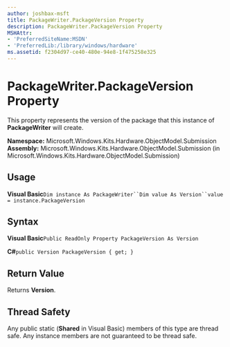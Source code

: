 ```yaml
---
author: joshbax-msft
title: PackageWriter.PackageVersion Property
description: PackageWriter.PackageVersion Property
MSHAttr:
- 'PreferredSiteName:MSDN'
- 'PreferredLib:/library/windows/hardware'
ms.assetid: f2304d97-ce40-480e-94e8-1f475258e325
---
```


# PackageWriter.PackageVersion Property


This property represents the version of the package that this instance of **PackageWriter** will create.

**Namespace:** Microsoft.Windows.Kits.Hardware.ObjectModel.Submission **Assembly:** Microsoft.Windows.Kits.Hardware.ObjectModel.Submission (in Microsoft.Windows.Kits.Hardware.ObjectModel.Submission)

## Usage


**Visual Basic**`Dim instance As PackageWriter``Dim value As Version``value = instance.PackageVersion`

## Syntax


**Visual Basic**`Public ReadOnly Property PackageVersion As Version`

**C#**`public Version PackageVersion { get; }`

## Return Value


Returns **Version**.

## Thread Safety


Any public static (**Shared** in Visual Basic) members of this type are thread safe. Any instance members are not guaranteed to be thread safe.

 

 






